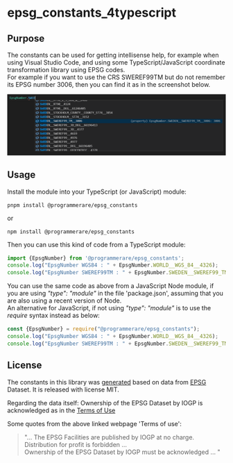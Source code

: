 # epsg_constants_4typescript

## Purpose

The constants can be used for getting intellisense help, for example when using Visual Studio Code, and using some TypeScript/JavaScript coordinate transformation library using EPSG codes.  
For example if you want to use the CRS SWEREF99TM but do not remember its EPSG number 3006, then you can find it as in the screenshot below.

![EPSG_SQL](docs/images/sweden_1.png)


## Usage

Install the module into your TypeScript (or JavaScript) module:

```shell-script
pnpm install @programmerare/epsg_constants
```
or
```shell-script
npm install @programmerare/epsg_constants
```

Then you can use this kind of code from a TypeScript module:
```typescript
import {EpsgNumber} from '@programmerare/epsg_constants';
console.log("EpsgNumber WGS84 : " + EpsgNumber.WORLD__WGS_84__4326);
console.log("EpsgNumber SWEREF99TM : " + EpsgNumber.SWEDEN__SWEREF99_TM__3006);
```
You can use the same code as above from a JavaScript Node module, if you are using *"type": "module"* in the file 'package.json', assuming that you are also using a recent version of Node.  
An alternative for JavaScript, if not using *"type": "module"*  is to use the *require* syntax instead as below:
```javascript
const {EpsgNumber} = require("@programmerare/epsg_constants");
console.log("EpsgNumber WGS84 : " + EpsgNumber.WORLD__WGS_84__4326);
console.log("EpsgNumber SWEREF99TM : " + EpsgNumber.SWEDEN__SWEREF99_TM__3006);
```
## License

The constants in this library was [generated](https://github.com/TomasJohansson/crsTransformations/tree/master/crs-transformation-code-generation) based on data from [EPSG](http://www.epsg.org) Dataset.
It is released with license MIT.

Regarding the data itself: Ownership of the EPSG Dataset by IOGP is acknowledged as in the 
[Terms of Use](https://epsg.org/terms-of-use.html)

Some quotes from the above linked webpage 'Terms of use':
> "... The EPSG Facilities are published by IOGP at no charge.  
>  Distribution for profit is forbidden ...  
>  Ownership of the EPSG Dataset by IOGP must be acknowledged ... "  